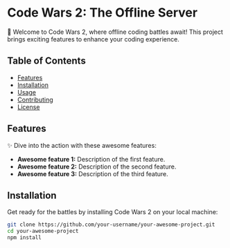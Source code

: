 # Code Wars 2: The Offline Server

🚀 Welcome to Code Wars 2, where offline coding battles await! This project brings exciting features to enhance your coding experience.

## Table of Contents
- [Features](#features)
- [Installation](#installation)
- [Usage](#usage)
- [Contributing](#contributing)
- [License](#license)

## Features
✨ Dive into the action with these awesome features:
- **Awesome feature 1:** Description of the first feature.
- **Awesome feature 2:** Description of the second feature.
- **Awesome feature 3:** Description of the third feature.

## Installation
Get ready for the battles by installing Code Wars 2 on your local machine:
```bash
git clone https://github.com/your-username/your-awesome-project.git
cd your-awesome-project
npm install



